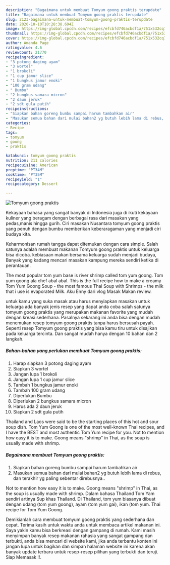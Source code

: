 ```yaml
---
description: "Bagaimana untuk membuat Tomyum goong praktis terupdate"
title: "Bagaimana untuk membuat Tomyum goong praktis terupdate"
slug: 2123-bagaimana-untuk-membuat-tomyum-goong-praktis-terupdate
date: 2020-10-10T10:28:38.694Z
image: https://img-global.cpcdn.com/recipes/efcbfd746acbdf1a/751x532cq70/tomyum-goong-praktis-foto-resep-utama.jpg
thumbnail: https://img-global.cpcdn.com/recipes/efcbfd746acbdf1a/751x532cq70/tomyum-goong-praktis-foto-resep-utama.jpg
cover: https://img-global.cpcdn.com/recipes/efcbfd746acbdf1a/751x532cq70/tomyum-goong-praktis-foto-resep-utama.jpg
author: Amanda Page
ratingvalue: 4.6
reviewcount: 21770
recipeingredient:
- "3 potong daging ayam"
- "3 wortel"
- "1 brokoli"
- "1 cup jamur slice"
- "1 bungkus jamur enoki"
- "100 gram udang"
- " Bumbu"
- "2 bungkus samara micron"
- "2 daun jeruk"
- "2 sdt gula putih"
recipeinstructions:
- "Siapkan bahan goreng bumbu sampai harum tambahkan air"
- "Masukan semua bahan dari mulai bahan2 yg butuh lebih lama di rebus, dan terakhir yg paling sebentar direbusnya.."
categories:
- Recipe
tags:
- tomyum
- goong
- praktis

katakunci: tomyum goong praktis 
nutrition: 211 calories
recipecuisine: American
preptime: "PT34M"
cooktime: "PT35M"
recipeyield: "1"
recipecategory: Dessert

---
```



![Tomyum goong praktis](https://img-global.cpcdn.com/recipes/efcbfd746acbdf1a/751x532cq70/tomyum-goong-praktis-foto-resep-utama.jpg)

Kekayaan bahasa yang sangat banyak di Indonesia juga di ikuti kekayaan kuliner yang beragam dengan berbagai rasa dari masakan yang pedas,manis hingga gurih. Ciri masakan Nusantara tomyum goong praktis yang penuh dengan bumbu memberikan keberaragaman yang menjadi ciri budaya kita.


Keharmonisan rumah tangga dapat ditemukan dengan cara simple. Salah satunya adalah membuat makanan Tomyum goong praktis untuk keluarga bisa dicoba. kebiasaan makan bersama keluarga sudah menjadi budaya, Banyak yang kadang mencari masakan kampung mereka sendiri ketika di perantauan.

The most popular tom yum base is river shrimp called tom yum goong. Tom yum goong ala chef abal abal. This is the full recipe how to make a creamy Tom Yum Goong Soup - the most famous Thai Soup with Shrimps - the milk that i use is evaporated Milk. Aku Enny dari vlog Masak Makan review.

untuk kamu yang suka masak atau harus menyiapkan masakan untuk keluarga ada banyak jenis resep yang dapat anda coba salah satunya tomyum goong praktis yang merupakan makanan favorite yang mudah dengan kreasi sederhana. Pasalnya sekarang ini anda bisa dengan mudah menemukan resep tomyum goong praktis tanpa harus bersusah payah.
Seperti resep Tomyum goong praktis yang bisa kamu tiru untuk disajikan pada keluarga tercinta. Dan sangat mudah hanya dengan 10 bahan dan 2 langkah.


<!--inarticleads1-->

##### Bahan-bahan yang perlukan membuat Tomyum goong praktis:

1. Harap siapkan 3 potong daging ayam
1. Siapkan 3 wortel
1. Jangan lupa 1 brokoli
1. Jangan lupa 1 cup jamur slice
1. Tambah 1 bungkus jamur enoki
1. Tambah 100 gram udang
1. Diperlukan  Bumbu
1. Diperlukan 2 bungkus samara micron
1. Harus ada 2 daun jeruk
1. Siapkan 2 sdt gula putih


Thailand and Laos were said to be the starting places of this hot and sour soup dish. Tom Yum Goong is one of the most well-known Thai recipes, and I have the BEST and most authentic Tom Yum recipe for you. Not to mention how easy it is to make. Goong means &#34;shrimp&#34; in Thai, as the soup is usually made with shrimp. 

<!--inarticleads2-->

##### Bagaimana membuat  Tomyum goong praktis:

1. Siapkan bahan goreng bumbu sampai harum tambahkan air
1. Masukan semua bahan dari mulai bahan2 yg butuh lebih lama di rebus, dan terakhir yg paling sebentar direbusnya..


Not to mention how easy it is to make. Goong means &#34;shrimp&#34; in Thai, as the soup is usually made with shrimp. Dalam bahasa Thailand Tom Yam sendiri artinya Sup khas Thailand. Di Thailand, tom yum biasanya dibuat dengan udang (tom yum goong), ayam (tom yum gai), ikan (tom yum. Thai recipe for Tom Yum Goong. 

Demikianlah cara membuat tomyum goong praktis yang sederhana dan cepat. Terima kasih untuk waktu anda untuk membaca artikel makanan ini. Saya yakin kamu bisa berkreasi dengan gampang di rumah. Kami masih menyimpan banyak resep makanan rahasia yang sangat gampang dan terbukti, anda bisa mencari di website kami, jika anda terbantu konten ini jangan lupa untuk bagikan dan simpan halaman website ini karena akan banyak update terbaru untuk resep-resep pilihan yang terbukti dan teruji. Siap Memasak !!. 
